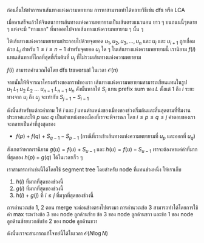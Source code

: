 ก่อนอื่นให้ทำการหาเส้นทางแห่งความพยายาม การหาสามารถทำได้หลายวิธีเช่น dfs หรือ LCA

เมื่อหาเสร็จแล้วให้จินตนาการเส้นทางแห่งความพยายามเป็นเส้นตรงแนวนอน ยาว ๆ บนถนนนี้ๆหลาย ๆ แห่งจะมี "ทางแยก" ที่พาออกไปจากเส้นทางแห่งความพยายาม ๆ นั้น ๆ

ให้เส้นทางแห่งความพยายามประกอบไปด้วยจุดยอด $u_1, u_2, u_3, ..., u_n$ และ $u_{i}$ และ $u_{i+1}$ ถูกเชื่อมด้วย $L_{i}$ สำหรับ $1 \leq i \leq n-1$ สำหรับจุดยอด $u_i$ ใด ๆ ในเส้นทางแห่งความพยายามนี้ เรานิยาม $f(i)$ แทนเส้นทางที่ไกลที่สุดที่เริ่มต้นที่ $u_i$ ที่ไม่รวมเส้นทางแห่งความพยายาม

$f(i)$ สามารถคำนวณได้โดย dfs traversal ในเวลา $\mathcal{O}(n)$

จากนั้นให้พิจารณาโครงสร้างของกราฟของเรา เส้นทางแห่งความพยายามสามารถเขียนแทนในรูป $u_1\ L_1\ u_2\ L_2\ ...\ u_{n-1}\ L_{n-1}\ u_n$ ดังนั้นหากให้ $S_i$ แทน prefix sum ของ $L$ ตั้งแต่ $1$ ถึง $i$ ระยะทางจาก $u_i$ ถึง $u_j$ จะเท่ากับ $S_{j-1}-S_{i-1}$

ดังนั้นสำหรับแต่ละคำถาม ให้ $i$ และ $j$ แทนตำแหน่งของเมืองของช่วงเริ่มต้นและสิ้นสุดตามที่ทีมงานประกาศและให้ $p$ และ $q$ เป็นตำแหน่งของเมืองที่เราจะพิจารณา โดย $i \leq p \leq q \leq j$ คำตอบของเราจะกลายเป็นค่าที่สูงสุดของ

- $f(p) + f(q) + S_{q-1} - S_{p-1}$ (กรณีที่เราเข้าเส้นทางแห่งความพยายามที่ $u_p$ และออกที่ $u_q$)

สังเกตว่าหากเรานิยาม $g(u) = f(u) + S_{u-1}$ และ $h(u) = f(u)-S_{u-1}$ เราจะต้องหาแค่ค่าที่มากที่สุดของ $h(p)+g(q)$ ได้ในเวลาเร็ว ๆ

เราสามารถทำเช่นนี้ได้โดยใช้ segment tree โดยสำหรับ node ที่แทนช่วงหนึ่ง ให้เราเก็บ 
1. $h(i)$ ที่มากที่สุดของช่วงนี้
2. $g(i)$ ที่มากที่สุดของช่วงนี้
3. $h(i)+g(j)$ ที่ $i \leq j$ ที่มาุกที่สุดของช่วงนี้

การคำนวณข้อ 1, 2 ตอน merge จะค่อนข้างตรงไปตรงมา การคำนวณข้อ 3 สามารถทำได้โดยการใช้ค่า max ระหว่างข้อ 3 ของ node ลูกด้านซ้าย ข้อ 3 ของ node ลูกด้านขวา และข้อ 1 ของ node ลูกด้านซ้ายบวกกับข้อ 2 ของ node ลูกด้านขวา

ดังนั้นเราจะสามารถแก้โจทย์นี้ได้ในเวลา $\mathcal{O}(N\log N)$